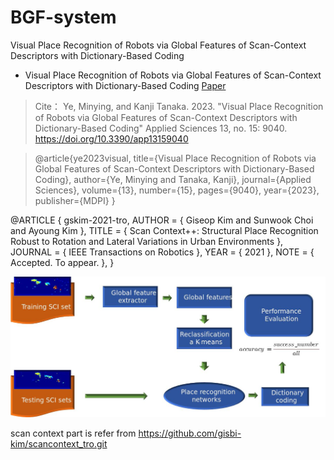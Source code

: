 # BGF-system
Visual Place Recognition of Robots via Global Features of Scan-Context Descriptors with Dictionary-Based Coding

 - Visual Place Recognition of Robots via Global Features of Scan-Context Descriptors with Dictionary-Based Coding
   [Paper](https://doi.org/10.3390/app13159040)


> Cite：
     Ye, Minying, and Kanji Tanaka. 2023. "Visual Place Recognition of Robots via Global Features of Scan-Context Descriptors with Dictionary-Based Coding" Applied Sciences 13, no. 15: 9040. https://doi.org/10.3390/app13159040


> @article{ye2023visual,
>  title={Visual Place Recognition of Robots via Global Features of Scan-Context Descriptors with Dictionary-Based Coding},
>  author={Ye, Minying and Tanaka, Kanji},
>  journal={Applied Sciences},
>   volume={13},
>   number={15},
>   pages={9040},
>   year={2023},
>   publisher={MDPI}
> }


@ARTICLE { gskim-2021-tro,
    AUTHOR = { Giseop Kim and Sunwook Choi and Ayoung Kim },
    TITLE = { Scan Context++: Structural Place Recognition Robust to Rotation and Lateral Variations in Urban Environments },
    JOURNAL = { IEEE Transactions on Robotics },
    YEAR = { 2021 },
    NOTE = { Accepted. To appear. },
}


<picture>
  <source media="(prefers-color-scheme: dark)" srcset="g.jpg">
 
  <img alt="Shows an illustrated sun in light mode and a moon with stars in dark mode." src="g.jpg">
</picture>



scan context part is refer from https://github.com/gisbi-kim/scancontext_tro.git
